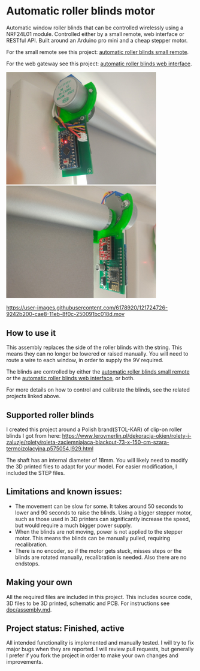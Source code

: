 
# Automatic roller blinds motor
Automatic window roller blinds that can be controlled wirelessly using a NRF24L01 module. Controlled either by a small remote, web interface or RESTful API.
Built around an Arduino pro mini and a cheap stepper motor.

For the small remote see this project: [automatic roller blinds small remote](https://github.com/asafteirobert/automatic-roller-blinds-remote).

For the web gateway see this project: [automatic roller blinds web interface](https://github.com/asafteirobert/automatic-roller-blinds-web-ui).

<p><img src="doc/final.jpg" width="400"/><img src="doc/final2.jpg" width="400"/></p>

https://user-images.githubusercontent.com/6178920/121724726-9242b200-cae8-11eb-8f0c-250091bc018d.mov

## How to use it

This assembly replaces the side of the roller blinds with the string. This means they can no longer be lowered or raised manually.
You will need to route a wire to each window, in order to supply the 9V required.

The blinds are controlled by either the [automatic roller blinds small remote](https://github.com/asafteirobert/automatic-roller-blinds-remote) or the [automatic roller blinds web interface](https://github.com/asafteirobert/automatic-roller-blinds-web-ui), or both.

For more details on how to control and calibrate the blinds, see the related projects linked above. 

## Supported roller blinds

I created this project around a Polish brand(STOL-KAR) of clip-on roller blinds I got from here: https://www.leroymerlin.pl/dekoracja-okien/rolety-i-zaluzje/rolety/roleta-zaciemniajaca-blackout-73-x-150-cm-szara-termoizolacyjna,p575054,l929.html

The shaft has an internal diameter of 18mm.
You will likely need to modify the 3D printed files to adapt for your model. For easier modification, I included the STEP files.

## Limitations and known issues:
- The movement can be slow for some. It takes around 50 seconds to lower and 90 seconds to raise the blinds. Using a bigger stepper motor, such as those used in 3D printers can significantly increase the speed, but would require a much bigger power supply.
- When the blinds are not moving, power is not applied to the stepper motor. This means the blinds can be manually pulled, requiring recalibration.
- There is no encoder, so if the motor gets stuck, misses steps or the blinds are rotated manually, recalibration is needed. Also there are no endstops.

## Making your own
All the required files are included in this project. This includes source code, 3D files to be 3D printed, schematic and PCB.
For instructions see [doc/assembly.md](doc/assembly.md).

## Project status: Finished, active
All intended functionality is implemented and manually tested. I will try to fix major bugs when they are reported. I will review pull requests, but generally I prefer if you fork the project in order to make your own changes and improvements.
